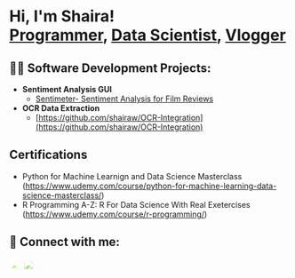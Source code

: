 <h1>Hi, I'm Shaira! <br/><a href="https://github.com/joshmadakor1">Programmer</a>, <a href="https://www.linkedin.com/in/joshmadakor/">Data Scientist</a>, <a href="https://www.youtube.com/c/joshmadakor">Vlogger</a></h1>

<h2>👨‍💻 Software Development Projects:</h2>

- <b>Sentiment Analysis GUI</b>
  - [Sentimeter- Sentiment Analysis for Film Reviews ](https://github.com/shairaw/Sentimenter-)
- <b>OCR Data Extraction</b>
  - [https://github.com/shairaw/OCR-Integration](https://github.com/shairaw/OCR-Integration)



<!--
- <b>PowerShell</b>
  - [Windows EventLog: Failed RDP Logins Source IP to full GeoData Conversion](https://github.com/joshmadakor1/Sentinel-Lab)
  - [JWipe (Disk Wiping Utility)](https://github.com/joshmadakor1/Jwipe.PowerShell)
  - [Active Directory Bulk User Creation](https://github.com/joshmadakor1/AD_PS)
  - [FIM (File Integrity Monitor)](https://github.com/joshmadakor1/PowerShell-Integrity-FIM)
- <b>C# (.NET Desktop Applications)</b>
  - [Ransomware Proof of Concept (Encrypter)](https://github.com/joshmadakor1/EncrypterPOC)
  - [Ransomware Proof of Concept (Decrypter)](https://github.com/joshmadakor1/DecrypterPOC)
  - [Keylogger with Email Capability](https://github.com/joshmadakor1/Key-Logger-With-Email)
- <b>Python</b>
  - [Package Delivery Application (Datastructures and Algorithms Demo)](https://github.com/joshmadakor1/Package-Delivery-Pathfinding-Algorithm)
-->


<h2> Certifications </h2>

- Python for Machine Learnign and Data Science Masterclass (https://www.udemy.com/course/python-for-machine-learning-data-science-masterclass/)
- R Programming A-Z: R For Data Science With Real Exetercises (https://www.udemy.com/course/r-programming/)


<h2> 🤳 Connect with me:</h2>

[<img align="left" alt="JoshMadakor | LinkedIn" width="22px" src="https://cdn.jsdelivr.net/npm/simple-icons@v3/icons/linkedin.svg" style="filter: brightness(200%);" />][linkedin]
[<img align="left" alt="JoshMadakor | Instagram" width="22px" src="https://cdn.jsdelivr.net/npm/simple-icons@v3/icons/instagram.svg" style="filter: brightness(150%);" />][instagram]

[instagram]: https://www.instagram.com/joshmadakor/
[linkedin]: https://www.linkedin.com/in/shaira-wadhawan-404263207/

<!--
**joshmadakor1/joshmadakor1** is a ✨ _special_ ✨ repository because its `README.md` (this file) appears on your GitHub profile.

Here are some ideas to get you started:

- 🔭 I’m currently working on ...
- 🌱 I’m currently learning ...
- 👯 I’m looking to collaborate on ...
- 🤔 I’m looking for help with ...
- 💬 Ask me about ...
- 📫 How to reach me: ...
- 😄 Pronouns: ...
- ⚡ Fun fact: ...
-->
